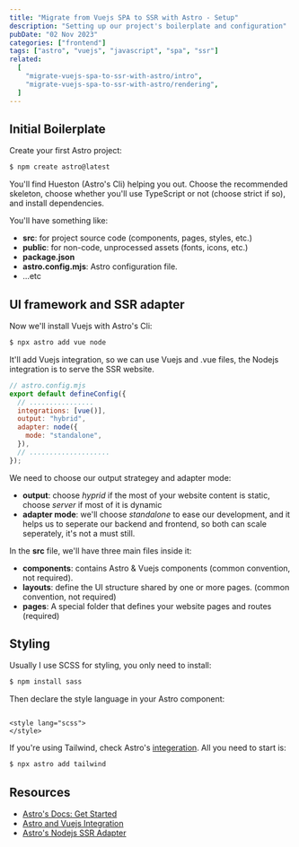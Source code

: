 ```yaml
---
title: "Migrate from Vuejs SPA to SSR with Astro - Setup"
description: "Setting up our project's boilerplate and configuration"
pubDate: "02 Nov 2023"
categories: ["frontend"]
tags: ["astro", "vuejs", "javascript", "spa", "ssr"]
related:
  [
    "migrate-vuejs-spa-to-ssr-with-astro/intro",
    "migrate-vuejs-spa-to-ssr-with-astro/rendering",
  ]
---
```


## Initial Boilerplate

Create your first Astro project:

```bash
$ npm create astro@latest
```

You'll find Hueston (Astro's Cli) helping you out. Choose the recommended skeleton, choose whether you'll use TypeScript or not (choose strict if so), and install dependencies.

You'll have something like:

- **src**: for project source code (components, pages, styles, etc.)
- **public**: for non-code, unprocessed assets (fonts, icons, etc.)
- **package.json**
- **astro.config.mjs**: Astro configuration file.
- ...etc

## UI framework and SSR adapter

Now we'll install Vuejs with Astro's Cli:

```bash
$ npx astro add vue node
```

It'll add Vuejs integration, so we can use Vuejs and .vue files, the Nodejs integration is to serve the SSR website.

```js
// astro.config.mjs
export default defineConfig({
  // ................
  integrations: [vue()],
  output: "hybrid",
  adapter: node({
    mode: "standalone",
  }),
  // ....................
});
```

We need to choose our output strategey and adapter mode:

- **output**: choose _hyprid_ if the most of your website content is static, choose _server_ if most of it is dynamic
- **adapter mode**: we'll choose _standalone_ to ease our development, and it helps us to seperate our backend and frontend, so both can scale seperately, it's not a must still.

In the **src** file, we'll have three main files inside it:

- **components**: contains Astro & Vuejs components (common convention, not required).
- **layouts**: define the UI structure shared by one or more pages. (common convention, not required)
- **pages**: A special folder that defines your website pages and routes (required)

## Styling

Usually I use SCSS for styling, you only need to install:

```bash
$ npm install sass
```

Then declare the style language in your Astro component:

```astro

<style lang="scss">
</style>
```

If you're using Tailwind, check Astro's [integeration](https://docs.astro.build/en/guides/integrations-guide/tailwind/ "Astro docs"). All you need to start is:

```bash
$ npx astro add tailwind
```

## Resources

- [Astro's Docs: Get Started](https://docs.astro.build/en/install/auto/ "Documentation")
- [Astro and Vuejs Integration](https://docs.astro.build/en/guides/integrations-guide/vue/ "Documentation")
- [Astro's Nodejs SSR Adapter](https://docs.astro.build/en/guides/integrations-guide/node/ "Documentation")
